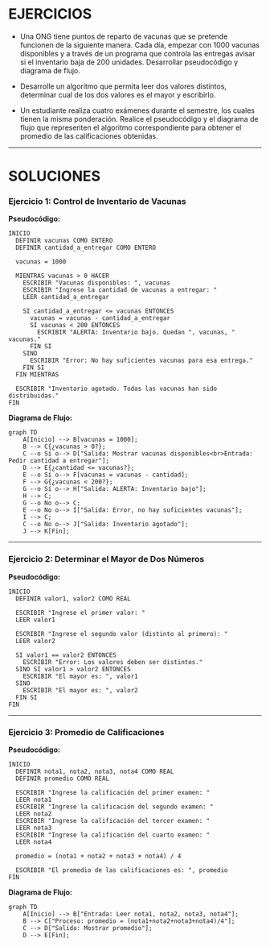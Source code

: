 # EJERCICIOS

- Una ONG tiene puntos de reparto de vacunas que se pretende funcionen de la siguiente manera. Cada día, empezar con 1000 vacunas disponibles y a través de un programa que controla las entregas avisar si el inventario baja de 200 unidades. Desarrollar pseudocódigo y diagrama de flujo.

- Desarrolle un algoritmo que permita leer dos valores distintos, determinar cual de los dos valores es el mayor y escribirlo.

- Un estudiante realiza cuatro exámenes durante el semestre, los cuales tienen la misma ponderación. Realice el pseudocódigo y el diagrama de flujo que representen el algoritmo correspondiente para obtener el promedio de las calificaciones obtenidas.

---

# SOLUCIONES

### Ejercicio 1: Control de Inventario de Vacunas

**Pseudocódigo:**

```
INICIO
  DEFINIR vacunas COMO ENTERO
  DEFINIR cantidad_a_entregar COMO ENTERO
  
  vacunas = 1000
  
  MIENTRAS vacunas > 0 HACER
    ESCRIBIR "Vacunas disponibles: ", vacunas
    ESCRIBIR "Ingrese la cantidad de vacunas a entregar: "
    LEER cantidad_a_entregar
    
    SI cantidad_a_entregar <= vacunas ENTONCES
      vacunas = vacunas - cantidad_a_entregar
      SI vacunas < 200 ENTONCES
        ESCRIBIR "ALERTA: Inventario bajo. Quedan ", vacunas, " vacunas."
      FIN SI
    SINO
      ESCRIBIR "Error: No hay suficientes vacunas para esa entrega."
    FIN SI
  FIN MIENTRAS
  
  ESCRIBIR "Inventario agotado. Todas las vacunas han sido distribuidas."
FIN
```

**Diagrama de Flujo:**

```mermaid
graph TD
    A[Inicio] --> B[vacunas = 1000];
    B --> C{¿vacunas > 0?};
    C --o Sí o--> D["Salida: Mostrar vacunas disponibles<br>Entrada: Pedir cantidad a entregar"];
    D --> E{¿cantidad <= vacunas?};
    E --o Sí o--> F[vacunas = vacunas - cantidad];
    F --> G{¿vacunas < 200?};
    G --o Sí o--> H["Salida: ALERTA: Inventario bajo"];
    H --> C;
    G --o No o--> C;
    E --o No o--> I["Salida: Error, no hay suficientes vacunas"];
    I --> C;
    C --o No o--> J["Salida: Inventario agotado"];
    J --> K[Fin];
```

---

### Ejercicio 2: Determinar el Mayor de Dos Números

**Pseudocódigo:**

```
INICIO
  DEFINIR valor1, valor2 COMO REAL
  
  ESCRIBIR "Ingrese el primer valor: "
  LEER valor1
  
  ESCRIBIR "Ingrese el segundo valor (distinto al primero): "
  LEER valor2
  
  SI valor1 == valor2 ENTONCES
    ESCRIBIR "Error: Los valores deben ser distintos."
  SINO SI valor1 > valor2 ENTONCES
    ESCRIBIR "El mayor es: ", valor1
  SINO
    ESCRIBIR "El mayor es: ", valor2
  FIN SI
FIN
```

---

### Ejercicio 3: Promedio de Calificaciones

**Pseudocódigo:**

```
INICIO
  DEFINIR nota1, nota2, nota3, nota4 COMO REAL
  DEFINIR promedio COMO REAL
  
  ESCRIBIR "Ingrese la calificación del primer examen: "
  LEER nota1
  ESCRIBIR "Ingrese la calificación del segundo examen: "
  LEER nota2
  ESCRIBIR "Ingrese la calificación del tercer examen: "
  LEER nota3
  ESCRIBIR "Ingrese la calificación del cuarto examen: "
  LEER nota4
  
  promedio = (nota1 + nota2 + nota3 + nota4) / 4
  
  ESCRIBIR "El promedio de las calificaciones es: ", promedio
FIN
```

**Diagrama de Flujo:**

```mermaid
graph TD
    A[Inicio] --> B["Entrada: Leer nota1, nota2, nota3, nota4"];
    B --> C["Proceso: promedio = (nota1+nota2+nota3+nota4)/4"];
    C --> D["Salida: Mostrar promedio"];
    D --> E[Fin];
```